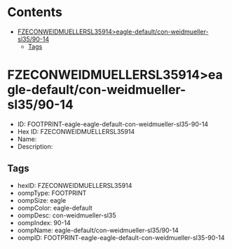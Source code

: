 



Contents
========

* [FZECONWEIDMUELLERSL35914>eagle-default/con-weidmueller-sl35/90-14](#fzeconweidmuellersl35914eagle-defaultcon-weidmueller-sl3590-14)
	* [Tags](#tags)

# FZECONWEIDMUELLERSL35914>eagle-default/con-weidmueller-sl35/90-14

- ID: FOOTPRINT-eagle-eagle-default-con-weidmueller-sl35-90-14
- Hex ID: FZECONWEIDMUELLERSL35914
- Name: 
- Description: 

## Tags

- hexID: FZECONWEIDMUELLERSL35914
- oompType: FOOTPRINT
- oompSize: eagle
- oompColor: eagle-default
- oompDesc: con-weidmueller-sl35
- oompIndex: 90-14
- oompName: eagle-default/con-weidmueller-sl35/90-14
- oompID: FOOTPRINT-eagle-eagle-default-con-weidmueller-sl35-90-14
